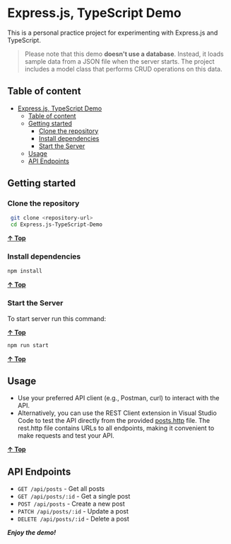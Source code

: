 # Express.js, TypeScript Demo

This is a personal practice project for experimenting with Express.js and TypeScript.

> Please note that this demo **doesn't use a database**. Instead, it loads sample data from a JSON file when the server starts. The project includes a model class that performs CRUD operations on this data.

## Table of content

<!-- TOC -->

- [Express.js, TypeScript Demo](#expressjs-typescript-demo)
  - [Table of content](#table-of-content)
  - [Getting started](#getting-started)
    - [Clone the repository](#clone-the-repository)
    - [Install dependencies](#install-dependencies)
    - [Start the Server](#start-the-server)
  - [Usage](#usage)
  - [API Endpoints](#api-endpoints)

<!-- /TOC -->

## Getting started

### Clone the repository

```bash
 git clone <repository-url>
 cd Express.js-TypeScript-Demo
```

**[&uarr; Top](#table-of-content)**

### Install dependencies

```bash
npm install
```

**[&uarr; Top](#table-of-content)**

### Start the Server

To start server run this command:

**[&uarr; Top](#table-of-content)**

```bash
npm run start
```

**[&uarr; Top](#table-of-content)**

## Usage

- Use your preferred API client (e.g., Postman, curl) to interact with the API.
- Alternatively, you can use the REST Client extension in Visual Studio Code to test the API directly from the provided [posts.http](./http/posts.http) file. The rest.http file contains URLs to all endpoints, making it convenient to make requests and test your API.

**[&uarr; Top](#table-of-content)**

## API Endpoints

- `GET /api/posts` - Get all posts
- `GET /api/posts/:id` - Get a single post
- `POST /api/posts` - Create a new post
- `PATCH /api/posts/:id` - Update a post
- `DELETE /api/posts/:id` - Delete a post

**_Enjoy the demo!_**
